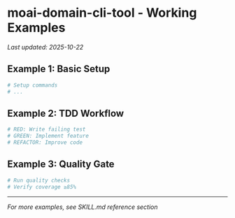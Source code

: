 # moai-domain-cli-tool - Working Examples

_Last updated: 2025-10-22_

## Example 1: Basic Setup

```bash
# Setup commands
# ...
```

## Example 2: TDD Workflow

```bash
# RED: Write failing test
# GREEN: Implement feature
# REFACTOR: Improve code
```

## Example 3: Quality Gate

```bash
# Run quality checks
# Verify coverage ≥85%
```

---

_For more examples, see SKILL.md reference section_
